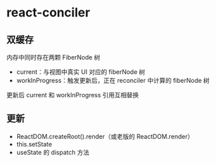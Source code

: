 # react-conciler

## 双缓存

内存中同时存在两颗 FiberNode 树

- current：与视图中真实 UI 对应的 fiberNode 树
- workInProgress：触发更新后，正在 reconciler 中计算的 fiberNode 树

更新后 current 和 workInProgress 引用互相替换

## 更新

- ReactDOM.createRoot().render（或老版的 ReactDOM.render）
- this.setState
- useState 的 dispatch 方法
